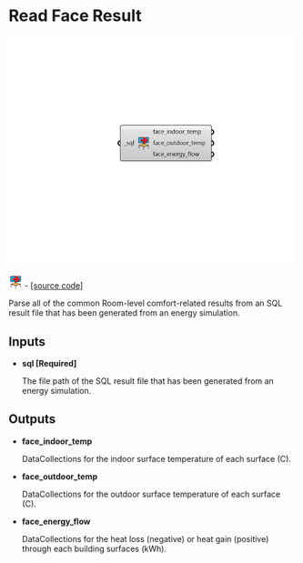 # Read Face Result

![](../../.gitbook/assets/Read_Face_Result.png)

![](../../.gitbook/assets/Read_Face_Result%20%281%29.png) - [\[source code\]](https://github.com/ladybug-tools/honeybee-grasshopper-energy/blob/master/honeybee_grasshopper_energy/src//HB%20Read%20Face%20Result.py)

Parse all of the common Room-level comfort-related results from an SQL result file that has been generated from an energy simulation.

## Inputs

* **sql \[Required\]**

  The file path of the SQL result file that has been generated from an energy simulation. 

## Outputs

* **face\_indoor\_temp**

  DataCollections for the indoor surface temperature of each surface \(C\). 

* **face\_outdoor\_temp**

  DataCollections for the outdoor surface temperature of each surface \(C\). 

* **face\_energy\_flow**

  DataCollections for the heat loss \(negative\) or heat gain \(positive\) through each building surfaces \(kWh\). 


